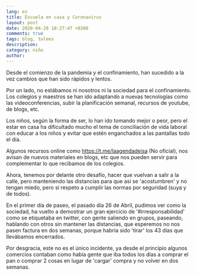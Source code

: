```yaml
---
lang: es
title: Escuela en casa y Coronavirus
layout: post
date: 2020-04-28 10:27:47 +0200
comments: true
tags: blog, tolees
description:
category: niño
author:
---
```


Desde el comienzo de la pandemia y el confinamiento, han sucedido a la vez cambios que han sido rápidos y lentos.

Por un lado, no estábamos ni nosotros ni la sociedad para el confinamiento. Los colegios y maestros se han ido adaptando a nuevas tecnologías como las videoconferencias, subir la planificación semanal, recursos de youtube, de blogs, etc.

Los niños, según la forma de ser, lo han ido tomando mejor o peor, pero el estar en casa ha dificultado mucho el tema de conciliación de vida laboral con educar a los niños y evitar que estén enganchados a las pantallas todo el día.

Algunos recursos online como <https://t.me/laagendadeisa> (No oficial), nos avisan de nuevos materiales en blogs, etc que nos pueden servir para complementar lo que recibamos de los colegios.

Ahora, tenemos por delante otro desafío, hacer que vuelvan a salir a la calle, pero manteniendo las distancias para que así se 'acostumbren' y no tengan miedo, pero sí respeto a cumplir las normas por seguridad (suya y de todos).

En el primer día de paseo, el pasado día 26 de Abril, pudimos ver como la sociedad, ha vuelto a demostrar un gran ejercicio de '#irresponsabilidad' como se etiquetaba en twitter, con gente saliendo en grupos, paseando, hablando con otros sin mantener las distancias, que esperemos no nos pasen factura en dos semanas, porque habría sido 'tirar' los 43 días que llevábamos encerrados.

Por desgracia, este no es el único incidente, ya desde el principio algunos comercios contaban como había gente que iba todos los días a comprar el pan o comprar 2 cosas en lugar de 'cargar' compra y no volver en dos semanas.
